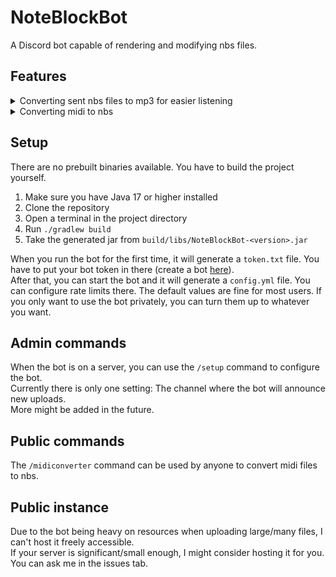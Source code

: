 # NoteBlockBot
A Discord bot capable of rendering and modifying nbs files.

## Features
<details>
<summary>Converting sent nbs files to mp3 for easier listening</summary>

![alt text](images/converting_nbs.png)

</details>

<details>
<summary>Converting midi to nbs</summary>

![alt text](images/converting_midi.png)\
(Yes, it really only takes one second)

</details>

## Setup
There are no prebuilt binaries available. You have to build the project yourself.

1. Make sure you have Java 17 or higher installed
2. Clone the repository
3. Open a terminal in the project directory
4. Run `./gradlew build`
5. Take the generated jar from `build/libs/NoteBlockBot-<version>.jar`

When you run the bot for the first time, it will generate a `token.txt` file. You have to put your bot token in there (create a bot [here](https://discord.com/developers/applications/)).\
After that, you can start the bot and it will generate a `config.yml` file. You can configure rate limits there. The default values are fine for most users. If you only want to use the bot privately, you can turn them up to whatever you want.

## Admin commands
When the bot is on a server, you can use the `/setup` command to configure the bot.\
Currently there is only one setting: The channel where the bot will announce new uploads.\
More might be added in the future.

## Public commands
The `/midiconverter` command can be used by anyone to convert midi files to nbs.

## Public instance
Due to the bot being heavy on resources when uploading large/many files, I can't host it freely accessible.\
If your server is significant/small enough, I might consider hosting it for you. You can ask me in the issues tab.
